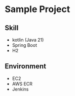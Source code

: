 # Sample Project

## Skill
- kotlin (Java 21)
- Spring Boot
- H2

## Environment
- EC2
- AWS ECR
- Jenkins
